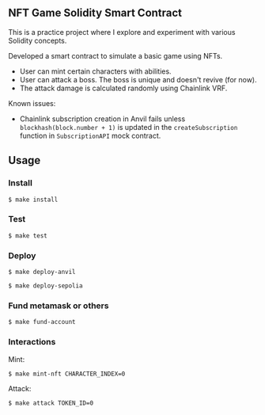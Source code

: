 ## NFT Game Solidity Smart Contract

This is a practice project where I explore and experiment with various Solidity concepts.

Developed a smart contract to simulate a basic game using NFTs.
- User can mint certain characters with abilities.
- User can attack a boss. The boss is unique and doesn't revive (for now).
- The attack damage is calculated randomly using Chainlink VRF.

Known issues:
- Chainlink subscription creation in Anvil fails unless `blockhash(block.number + 1)` is updated in the `createSubscription` function in `SubscriptionAPI` mock contract.

## Usage

### Install

```shell
$ make install
```

### Test

```shell
$ make test
```

### Deploy

```shell
$ make deploy-anvil
```

```shell
$ make deploy-sepolia
```

### Fund metamask or others

```shell
$ make fund-account
```

### Interactions

Mint:
```shell
$ make mint-nft CHARACTER_INDEX=0
```

Attack:
```shell
$ make attack TOKEN_ID=0
```
